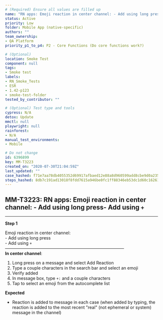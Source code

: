 ```yaml
---
# (Required) Ensure all values are filled up
name: "RN apps: Emoji reaction in center channel: - Add using long press- Add using `+`"
status: Active
priority: Low
folder: Mobile App (native-specific)
authors: ""
team_ownership:
- QA Platform
priority_p1_to_p4: P2 - Core Functions (Do core functions work?)

# (Optional)
location: Smoke Test
component: null
tags:
- Smoke test
labels:
- RN_Smoke_Tests
- ESR
- 1.42-p123
- smoke-test-folder
tested_by_contributor: ""

# (Optional) Test type and tools
cypress: N/A
detox: Update
mmctl: null
playwright: null
rainforest:
- N/A
manual_test_environments:
- Mobile

# Do not change
id: 6396899
key: MM-T3223
created_on: "2020-07-30T21:04:59Z"
last_updated: ""
case_hashed: f71e7aa78db4055352d69917afbaed12e88a8d960599add8cbe9d0a235585f3183170f65509c21c25b500e9ac2d107d4
steps_hashed: 8db7c191ad13018f8fdd7615a946be0fc1ff88346eb53dc1d60c1626138584bbd057290b8594ac20c283f862199a4d0d
---
```


<!-- (Auto-generated) Based on frontmatter's "key" and "name" -->

## MM-T3223: RN apps: Emoji reaction in center channel: - Add using long press- Add using `+`

---

**Step 1**

Emoji reaction in center channel:\
\- Add using long press\
\- Add using `+`\
————————————————————————————\
**In center channel**:

1. Long press on a message and select Add Reaction
2. Type a couple characters in the search bar and select an emoji
3. Verify added
4. In message box, type `+:` and a couple characters
5. Tap to select an emoji from the autocomplete list

**Expected**

- Reaction is added to message in each case (when added by typing, the reaction is added to the most recent "real" (not ephemeral or system) message in the channel)
